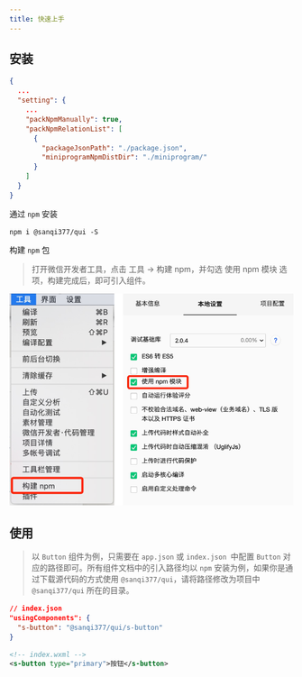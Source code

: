 ```yaml
---
title: 快速上手
---
```



## 安装

<a-alert
      message="开发者工具创建的项目，miniprogramRoot 默认为 miniprogram，package.json 在其外部，npm 构建无法正常工作。"
      description="需要手动在 project.config.json 内添加如下配置，使开发者工具可以正确索引到 npm 依赖的位置。"
      type="info"
      show-icon
    />

```json
{
  ...
  "setting": {
    ...
    "packNpmManually": true,
    "packNpmRelationList": [
      {
        "packageJsonPath": "./package.json",
        "miniprogramNpmDistDir": "./miniprogram/"
      }
    ]
  }
}
```

通过 `npm` 安装

```
npm i @sanqi377/qui -S
```

构建 `npm` 包

> 打开微信开发者工具，点击 工具 -> 构建 npm，并勾选 使用 npm 模块 选项，构建完成后，即可引入组件。

![构建npm包](../../.vuepress/public/img/fa0549210055976cb63798503611ce3d.png)

## 使用

> 以 `Button` 组件为例，只需要在 `app.json` 或 `index.json `中配置 `Button` 对应的路径即可。所有组件文档中的引入路径均以 `npm` 安装为例，如果你是通过下载源代码的方式使用 `@sanqi377/qui`，请将路径修改为项目中 `@sanqi377/qui` 所在的目录。

```json
// index.json
"usingComponents": {
  "s-button": "@sanqi377/qui/s-button"
}
```

```xml
<!-- index.wxml -->
<s-button type="primary">按钮</s-button>
```
